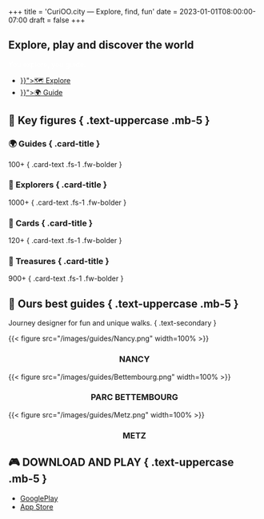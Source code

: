 +++
title = 'CuriOO.city — Explore, find, fun'
date = 2023-01-01T08:00:00-07:00
draft = false
+++

<style>
*, ::after, ::before{
    max-width: 100%;
}
img {
    border-radius: 2%;
}
</style>

<section id="hero">
<div class="container">

## Explore, play and discover the world

<span style="color: white;">You explore, you guide.<span>

<ul class="nav nav-pills justify-content-center">
    <li class="nav-item nav-link"><a class="btn btn-dark btn-lg" href="{{< ref "explore" >}}">🗺 Explore</a></li>
    <li class="nav-item nav-link"><a class="btn btn-dark btn-lg" href="{{< ref "guide" >}}">🌍 Guide</a></li>
</ul>

</div>
</section>

<section id="counter">
<div class="container">

## 🌟 Key figures { .text-uppercase .mb-5 }

<div class="row g-5">

<div class="col">
<div class="card text-bg-dark" onclick="window.open('guides/', '_self');">
<div class="card-body">

### 🌍 Guides { .card-title }

100+
{ .card-text .fs-1 .fw-bolder }

</div>
</div>
</div>

<div class="col">
<div class="card text-bg-dark">
<div class="card-body">

### 🎒 Explorers { .card-title }

1000+
{ .card-text .fs-1 .fw-bolder }

</div>
</div>
</div>

<div class="col">
<div class="card text-bg-dark" onclick="window.open('cards/', '_self');">
<div class="card-body">

### 🎴 Cards { .card-title }

120+
{ .card-text .fs-1 .fw-bolder }

</div>
</div>
</div>

<div class="col">
<div class="card text-bg-dark" onclick="window.open('machines/', '_self');">
<div class="card-body">

### 🧰 Treasures { .card-title }

900+
{ .card-text .fs-1 .fw-bolder }

</div>
</div>
</div>

</div>

</div>
</section>

<section id="best-guides">
<div class="container">

## 👑 Ours best guides  { .text-uppercase .mb-5 }

Journey designer for fun and unique walks.
{ .text-secondary }

<div class="row">
    <div class="col-4 bestguide" onclick="window.open('https://www.nancy.fr');">
        {{< figure src="/images/guides/Nancy.png" width=100% >}}
        <div align="center"><h3><b>NANCY</b></h3></div>
    </div>
    <div class="col-4 bestguide" onclick="window.open('https://www.parc-merveilleux.lu/');">
        {{< figure src="/images/guides/Bettembourg.png" width=100% >}}
        <div align="center"><h3><b>PARC BETTEMBOURG</b></h3></div>
    </div>
    <div class="col-4 bestguide" onclick="window.open('https://metz.fr');">
        {{< figure src="/images/guides/Metz.png" width=100% >}}
        <div align="center"><h3><b>METZ</b></h3></div>
    </div>
</div>
</section>

<section id="play">
<div class="container">

## 🎮 DOWNLOAD AND PLAY { .text-uppercase .mb-5 }

<ul class="nav nav-pills justify-content-center">
    <li class="nav-item nav-link"><a class="btn btn-dark btn-lg" href="https://play.google.com/store/apps/details?id=city.curioo.explorer"><i class="bi-google-play"></i> GooglePlay</a></li>
    <li class="nav-item nav-link"><a class="btn btn-dark btn-lg" href="https://www.apple.com/fr/app-store/"><i class="bi-apple"></i> App Store</a></li>
</ul>

</div>
</section>
